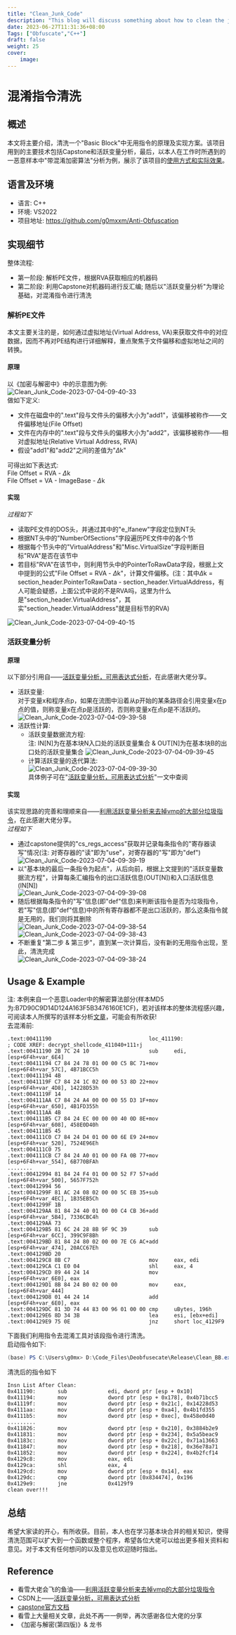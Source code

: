 ```yaml
---
title: "Clean_Junk_Code"
description: "This blog will discuss something about how to clean the junk code in a basic block!"
date: 2023-06-27T11:31:36+08:00
Tags: ["Obfuscate","C++"]
draft: false
weight: 25
cover: 
    image: 
---
```


# 混淆指令清洗
## 概述
本文将主要介绍，清洗一个"Basic Block"中无用指令的原理及实现方案。该项目用到的主要技术包括Capstone和活跃变量分析，最后，以本人在工作时所遇到的一恶意样本中"带混淆加密算法"分析为例，展示了该项目的[使用方式和实际效果](#usage--example)。  
## 语言及环境  
- 语言: C++
- 环境: VS2022
- 项目地址: https://github.com/g0mxxm/Anti-Obfuscation
## 实现细节
整体流程:
- 第一阶段: 解析PE文件，根据RVA获取相应的机器码
- 第二阶段: 利用Capstone对机器码进行反汇编; 随后以"活跃变量分析"为理论基础，对混淆指令进行清洗

### 解析PE文件  
本文主要关注的是，如何通过虚拟地址(Virtual Address, VA)来获取文件中的对应数据，因而不再对PE结构进行详细解释，重点聚焦于文件偏移和虚拟地址之间的转换。  
#### 原理  
以《加密与解密中》中的示意图为例:  
![Clean_Junk_Code-2023-07-04-09-40-33](https://g0mx-picbed.oss-cn-beijing.aliyuncs.com/blogs/pictures/Clean_Junk_Code-2023-07-04-09-40-33.png)  
做如下定义:  
* 文件在磁盘中的".text"段与文件头的偏移大小为"add1"，该偏移被称作——文件偏移地址(File Offset)
* 文件在内存中的".text"段与文件头的偏移大小为"add2"，该偏移被称作——相对虚拟地址(Relative Virtual Address, RVA)
* 假设"add1"和"add2"之间的差值为"$\Delta$k"  

可得出如下表达式:  
File Offset = RVA - $\Delta$k  
File Offset = VA - ImageBase - $\Delta$k  

#### 实现  
*过程如下* 
* 读取PE文件的DOS头，并通过其中的"e_lfanew"字段定位到NT头
* 根据NT头中的"NumberOfSections"字段遍历PE文件中的各个节  
* 根据每个节头中的"VirtualAddress"和"Misc.VirtualSize"字段判断目标"RVA"是否在该节中
* 若目标"RVA"在该节中，则利用节头中的PointerToRawData字段，根据上文中提到的公式"File Offset = RVA - $\Delta$k"，计算文件偏移。(注：其中$\Delta$k = section_header.PointerToRawData - section_header.VirtualAddress，有人可能会疑惑，上面公式中说的不是RVA吗，这里为什么是"section_header.VirtualAddress"，其实"section_header.VirtualAddress"就是目标节的RVA)

![Clean_Junk_Code-2023-07-04-09-40-15](https://g0mx-picbed.oss-cn-beijing.aliyuncs.com/blogs/pictures/Clean_Junk_Code-2023-07-04-09-40-15.png)  

### 活跃变量分析
#### 原理  
以下部分引用自——[活跃变量分析，可用表达式分析](https://blog.csdn.net/weixin_42815609/article/details/108022060)，在此感谢大佬分享。  
* 活跃变量:  
对于变量x和程序点p，如果在流图中沿着从p开始的某条路径会引用变量x在p点的值，则称变量x在点p是活跃的，否则称变量x在点p是不活跃的。  
![Clean_Junk_Code-2023-07-04-09-39-58](https://g0mx-picbed.oss-cn-beijing.aliyuncs.com/blogs/pictures/Clean_Junk_Code-2023-07-04-09-39-58.png)  
* 活跃性计算:  
  * 活跃变量数据流方程:  
  注: IN[N]为在基本块N入口处的活跃变量集合 & OUT[N]为在基本块B的出口处的活跃变量集合
  ![Clean_Junk_Code-2023-07-04-09-39-45](https://g0mx-picbed.oss-cn-beijing.aliyuncs.com/blogs/pictures/Clean_Junk_Code-2023-07-04-09-39-45.png)  
  * 计算活跃变量的迭代算法:    
  ![Clean_Junk_Code-2023-07-04-09-39-30](https://g0mx-picbed.oss-cn-beijing.aliyuncs.com/blogs/pictures/Clean_Junk_Code-2023-07-04-09-39-30.png)  
  具体例子可在"[活跃变量分析，可用表达式分析](https://blog.csdn.net/weixin_42815609/article/details/108022060)"一文中查阅

#### 实现  
该实现思路的完善和理顺来自——[利用活跃变量分析来去掉vmp的大部分垃圾指令](https://bbs.kanxue.com/thread-265950.htm)，在此感谢大佬分享。  
*过程如下*  
* 通过capstone提供的"cs_regs_access"获取并记录每条指令的"寄存器读写"情况(注: 对寄存器的"读"即为"use"，对寄存器的"写"即为"def")  
  ![Clean_Junk_Code-2023-07-04-09-39-19](https://g0mx-picbed.oss-cn-beijing.aliyuncs.com/blogs/pictures/Clean_Junk_Code-2023-07-04-09-39-19.png)  
* 以"基本块的最后一条指令为起点"，从后向前，根据上文提到的"活跃变量数据流方程"，计算每条汇编指令的出口活跃信息(OUT[N])和入口活跃信息(IN[N])  
  ![Clean_Junk_Code-2023-07-04-09-39-08](https://g0mx-picbed.oss-cn-beijing.aliyuncs.com/blogs/pictures/Clean_Junk_Code-2023-07-04-09-39-08.png)  
* 随后根据每条指令的"写"信息(即"def"信息)来判断该指令是否为垃圾指令，若"写"信息(即"def"信息)中的所有寄存器都不是出口活跃的，那么这条指令就是无用的，我们则将其删除  
  ![Clean_Junk_Code-2023-07-04-09-38-54](https://g0mx-picbed.oss-cn-beijing.aliyuncs.com/blogs/pictures/Clean_Junk_Code-2023-07-04-09-38-54.png)  
  ![Clean_Junk_Code-2023-07-04-09-38-43](https://g0mx-picbed.oss-cn-beijing.aliyuncs.com/blogs/pictures/Clean_Junk_Code-2023-07-04-09-38-43.png)  
* 不断重复"第二步 & 第三步"，直到某一次计算后，没有新的无用指令出现，至此，清洗完成  
  ![Clean_Junk_Code-2023-07-04-09-38-24](https://g0mx-picbed.oss-cn-beijing.aliyuncs.com/blogs/pictures/Clean_Junk_Code-2023-07-04-09-38-24.png)  

## Usage & Example  
注: 本例来自一个恶意Loader中的解密算法部分(样本MD5为:B7D90C9D14D124A163F5B3476160E1CF)，若对该样本的整体流程感兴趣，可阅读本人所撰写的该样本分析[文章](https://g0mx.netlify.app/blog/fickerstealer/)，可能会有所收获!  
去混淆前:  
```x86asm
.text:00411190                               loc_411190:                   ; CODE XREF: decrypt_shellcode_411040+111↑j
.text:00411190 2B 7C 24 10                   sub     edi, [esp+6F4h+var_6E4]
.text:00411194 C7 84 24 78 01 00 00 C5 BC 71+mov     [esp+6F4h+var_57C], 4B71BCC5h
.text:00411194 4B
.text:0041119F C7 84 24 1C 02 00 00 53 8D 22+mov     [esp+6F4h+var_4D8], 14228D53h
.text:0041119F 14
.text:004111AA C7 84 24 A4 00 00 00 55 D3 1F+mov     [esp+6F4h+var_650], 4B1FD355h
.text:004111AA 4B
.text:004111B5 C7 84 24 EC 00 00 00 40 0D 8E+mov     [esp+6F4h+var_608], 458E0D40h
.text:004111B5 45
.text:004111C0 C7 84 24 D4 01 00 00 6E E9 24+mov     [esp+6F4h+var_520], 7524E96Eh
.text:004111C0 75
.text:004111CB C7 84 24 A0 01 00 00 FA 0B 77+mov     [esp+6F4h+var_554], 6B770BFAh
........
.text:00412994 81 84 24 F4 01 00 00 52 F7 57+add     [esp+6F4h+var_500], 5657F752h
.text:00412994 56
.text:0041299F 81 AC 24 08 02 00 00 5C EB 35+sub     [esp+6F4h+var_4EC], 1B35EB5Ch
.text:0041299F 1B
.text:004129AA 81 84 24 40 01 00 00 C4 CB 36+add     [esp+6F4h+var_5B4], 7336CBC4h
.text:004129AA 73
.text:004129B5 81 6C 24 28 8B 9F 9C 39       sub     [esp+6F4h+var_6CC], 399C9F8Bh
.text:004129BD 81 84 24 80 02 00 00 7E C6 AC+add     [esp+6F4h+var_474], 20ACC67Eh
.text:004129BD 20
.text:004129C8 8B C7                         mov     eax, edi
.text:004129CA C1 E0 04                      shl     eax, 4
.text:004129CD 89 44 24 14                   mov     [esp+6F4h+var_6E0], eax
.text:004129D1 8B 84 24 B0 02 00 00          mov     eax, [esp+6F4h+var_444]
.text:004129D8 01 44 24 14                   add     [esp+6F4h+var_6E0], eax
.text:004129DC 81 3D 74 44 83 00 96 01 00 00 cmp     uBytes, 196h
.text:004129E6 8D 34 3B                      lea     esi, [ebx+edi]
.text:004129E9 75 0E                         jnz     short loc_4129F9
```  

下面我们利用指令去混淆工具对该段指令进行清洗。  
启动指令如下: 
```ps1
(base) PS C:\Users\g0mx> D:\Code_Files\Deobfusecate\Release\Clean_BB.exe -f D:\Malware_Analysis\packer\packer\mal_packer -s "411190" -e "4129EB"
```

清洗后的指令如下
```x86asm
Insn List After Clean:
0x411190:       sub             edi, dword ptr [esp + 0x10]
0x411194:       mov             dword ptr [esp + 0x178], 0x4b71bcc5
0x41119f:       mov             dword ptr [esp + 0x21c], 0x14228d53
0x4111aa:       mov             dword ptr [esp + 0xa4], 0x4b1fd355
0x4111b5:       mov             dword ptr [esp + 0xec], 0x458e0d40
.........
0x411826:       mov             dword ptr [esp + 0x210], 0x3884b2e9
0x411831:       mov             dword ptr [esp + 0x234], 0x5a5beac9
0x41183c:       mov             dword ptr [esp + 0x22c], 0x71a13663
0x411847:       mov             dword ptr [esp + 0x218], 0x36e78a71
0x411852:       mov             dword ptr [esp + 0x224], 0x4b2fcf14
0x4129c8:       mov             eax, edi
0x4129ca:       shl             eax, 4
0x4129cd:       mov             dword ptr [esp + 0x14], eax
0x4129dc:       cmp             dword ptr [0x834474], 0x196
0x4129e9:       jne             0x4129f9
clean over!!!
```
## 总结  
希望大家读的开心，有所收获。目前，本人也在学习基本块合并的相关知识，使得清洗范围可以扩大到一个函数或整个程序，希望各位大佬可以给出更多相关资料和意见。对于本文有任何想问的以及意见也欢迎随时指出。

## Reference  
* 看雪大佬会飞的鱼油——[利用活跃变量分析来去掉vmp的大部分垃圾指令](https://bbs.kanxue.com/thread-265950.htm)  
* CSDN上——[活跃变量分析，可用表达式分析](https://blog.csdn.net/weixin_42815609/article/details/108022060)
* [capstone官方文档](https://www.capstone-engine.org/)
* 看雪上大量相关文章，此处不再一一例举，再次感谢各位大佬的分享
* 《加密与解密(第四版)》& 龙书
